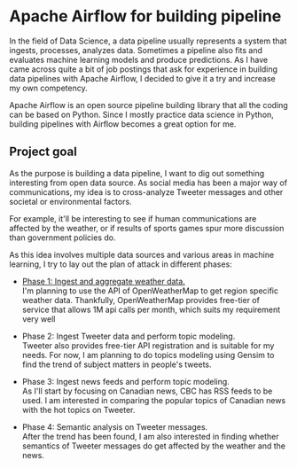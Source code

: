 # Apache Airflow for building pipeline
In the field of Data Science, a data pipeline usually represents a system that ingests, processes, analyzes data.  Sometimes a pipeline also fits and evaluates machine learning models and produce predictions.  As I have came across quite a bit of job postings that ask for experience in building data pipelines with Apache Airflow, I decided to give it a try and increase my own competency.  

Apache Airflow is an open source pipeline building library that all the coding can be based on Python.  Since I mostly practice data science in Python, building pipelines with Airflow becomes a great option for me.

## Project goal
As the purpose is building a data pipeline, I want to dig out something interesting from open data source.  As social media has been a major way of communications, my idea is to cross-analyze Tweeter messages and other societal or environmental factors.

For example, it'll be interesting to see if human communications are affected by the weather, or if results of sports games spur more discussion than government policies do.

As this idea involves multiple data sources and various areas in machine learning, I try to lay out the plan of attack in different phases:  
- [Phase 1: Ingest and aggregate weather data.](Airflow_pipeline.ipynb)  
    I'm planning to use the API of OpenWeatherMap to get region specific weather data.  Thankfully, OpenWeatherMap provides free-tier of service that allows 1M api calls per month, which suits my requirement very well
    
- Phase 2: Ingest Tweeter data and perform topic modeling.  
    Tweeter also provides free-tier API registration and is suitable for my needs.  For now, I am planning to do topics modeling using Gensim to find the trend of subject matters in people's tweets.  
    
- Phase 3: Ingest news feeds and perform topic modeling.  
    As I'll start by focusing on Canadian news, CBC has RSS feeds to be used.  I am interested in comparing the popular topics of Canadian news with the hot topics on Tweeter.

- Phase 4: Semantic analysis on Tweeter messages.  
    After the trend has been found, I am also interested in finding whether semantics of Tweeter messages do get affected by the weather and the news.